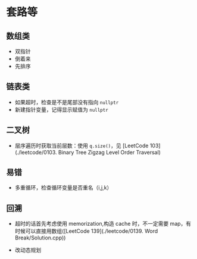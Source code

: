 # 套路等

## 数组类

- 双指针
- 倒着来
- 先排序

## 链表类

- 如果超时，检查是不是尾部没有指向 `nullptr`
- 新建指针变量，记得显示赋值为 `nullptr`

## 二叉树

- 层序遍历时获取当前层数：使用 `q.size()`，见 [LeetCode 103](./leetcode/0103. Binary Tree Zigzag Level Order Traversal)

## 易错

- 多重循环，检查循环变量是否重名（i,j,k）

## 回溯

- 超时的话首先考虑使用 memorization,构造 cache 时，不一定需要 map，有时候可以直接用数组([LeetCode 139](./leetcode/0139. Word Break/Solution.cpp))

- 改动态规划
